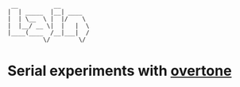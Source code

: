 ```
 __          __        
|  | _____  |__| ____  
|  | \__  \ |  |/    \ 
|  |__/ __ \|  |   |  \
|____(____  /__|___|  /
          \/        \/
```

# Serial experiments with [overtone](http://overtone.github.io/)
